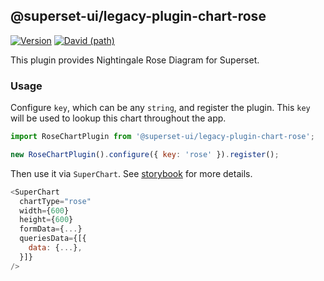 <!--
Licensed to the Apache Software Foundation (ASF) under one
or more contributor license agreements.  See the NOTICE file
distributed with this work for additional information
regarding copyright ownership.  The ASF licenses this file
to you under the Apache License, Version 2.0 (the
"License"); you may not use this file except in compliance
with the License.  You may obtain a copy of the License at

  http://www.apache.org/licenses/LICENSE-2.0

Unless required by applicable law or agreed to in writing,
software distributed under the License is distributed on an
"AS IS" BASIS, WITHOUT WARRANTIES OR CONDITIONS OF ANY
KIND, either express or implied.  See the License for the
specific language governing permissions and limitations
under the License.
-->

## @superset-ui/legacy-plugin-chart-rose

[![Version](https://img.shields.io/npm/v/@superset-ui/legacy-plugin-chart-rose.svg?style=flat-square)](https://www.npmjs.com/package/@superset-ui/legacy-plugin-chart-rose)
[![David (path)](https://img.shields.io/david/apache-superset/superset-ui-plugins.svg?path=packages%2Fsuperset-ui-legacy-plugin-chart-rose&style=flat-square)](https://david-dm.org/apache-superset/superset-ui-plugins?path=packages/superset-ui-legacy-plugin-chart-rose)

This plugin provides Nightingale Rose Diagram for Superset.

### Usage

Configure `key`, which can be any `string`, and register the plugin. This `key` will be used to
lookup this chart throughout the app.

```js
import RoseChartPlugin from '@superset-ui/legacy-plugin-chart-rose';

new RoseChartPlugin().configure({ key: 'rose' }).register();
```

Then use it via `SuperChart`. See
[storybook](https://apache-superset.github.io/superset-ui-plugins/?selectedKind=plugin-chart-rose)
for more details.

```js
<SuperChart
  chartType="rose"
  width={600}
  height={600}
  formData={...}
  queriesData={[{
    data: {...},
  }]}
/>
```
